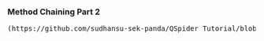 ### Method Chaining Part 2

<pre>
(https://github.com/sudhansu-sek-panda/QSpider_Tutorial/blob/main/Core%20Java/class43/Note/Test.java)
</pre>


[]() []() 





